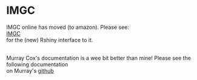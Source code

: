 # IMGC
IMGC online has moved (to amazon). Please see: <br>
<a href="http://ec2-18-218-220-205.us-east-2.compute.amazonaws.com:3838/Rimgc/" target="_blank">IMGC</a>
<br> for the (new) Rshiny interface to it.

<br>
Murray Cox's documentation is a wee bit better than mine!
Please see the following documentation <br>
on Murray's
<a href="https://github.com/mpcox/IMgc" target="_blank">github</a>




